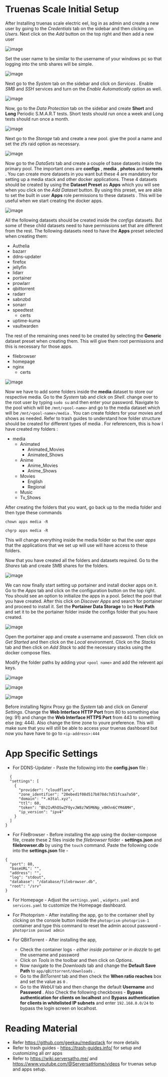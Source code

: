 # Truenas Scale Initial Setup

After Installing truenas scale electric eel, log in as admin and create a new user by going to the *Credentials* tab on the sidebar and then clicking on *Users*. Next click on the *Add* button on the top right and then add a new user

![image](https://github.com/user-attachments/assets/eb6b96e8-9c65-48d5-9d84-6b8148f954b4)

Set the user name to be similar to the username of your windows pc so that logging into the smb shares will be simple.

![image](https://github.com/user-attachments/assets/270a4283-7622-49d8-bc3d-7c3fcbace6ba)

Next go to the *System* tab on the sidebar and click on *Services* . Enable *SMB* and *SSH* services and turn on the *Enable Automatically* option as well.

![image](https://github.com/user-attachments/assets/87cb5cb3-82de-421e-8b79-a0da2ca72582)

Now, go to the *Data Protection* tab on the sidebar and create **Short** and **Long** Periodic S.M.A.R.T tests. Short tests should run once a week and Long tests should run once a month.

![image](https://github.com/user-attachments/assets/5e03e0dd-c9a2-4819-a39f-5e389c1d18e3)

Next go to the *Storage* tab and create a new pool. give the pool a name and set the zfs raid option as necessary.

![image](https://github.com/user-attachments/assets/cdfb4ea6-9ca0-4db1-8fc0-40636f2c8a62)

Now go to the *DataSets* tab and create a couple of base datasets inside the primary pool. The important ones are **configs** , **media** , **photos** and **torrents** . You can create more datasets in you want but these 4 are mandatory for setting up a media stack and other docker applications. These 4 datasets should be created by using the **Dataset Preset** as **Apps** which you will see when you click on the *Add Dataset* button. By using this preset, we are able to set the built in user **Apps** role permissions to these datasets . This will be useful when we start creating the docker apps. 

![image](https://github.com/user-attachments/assets/190c722f-8474-4e44-a26b-6e3edc2b2b7a)

All the following datasets should be created inside the *configs* datasets. But some of these child datasets need to have permissions set that are different from the rest. The following datasets need to have the **Apps** preset selected when creating them:

- Authelia
- bazarr
- ddns-updater
- firefox
- jellyfin
- lidarr
- portainer
- prowlarr
- qbittorrent
- radarr
- sabnzbd
- sonarr
- speedtest
  - certs
- uptime-kuma
- vaultwarden

The rest of the remaining ones need to be created by selecting the **Generic** dataset preset when creating them. This will give them root permissions and this is necessary for those apps.

- filebrowser
- homepage
- nginx
  - certs

![image](https://github.com/user-attachments/assets/4aa5a921-af70-44a8-b9b5-d60f9c64bc43)

Now we have to add some folders inside the **media** dataset to store our respective media. Go to the *System* tab and click on *Shell*. change over to the root user by typing `sudo su` and then enter your password. Navigate to the pool which will be `/mnt/<pool-name>` and go to the media dataset which will be `/mnt/<pool-name>/media` . You can create folders for your movies and shows as needed. Refer to trash guides to understand how folder structure should be created for different types of media . For referencem, this is how I have created my folders :

- media
  - Animated
    - Animated_Movies
    - Animated_Shows
  - Anime
    - Anime_Movies
    - Anime_Shows 
  - Movies
    - English
    - Regional
  - Music
  - Tv_Shows

After creating the folders that you want, go back up to the media folder and then type these commands

`chown apps media -R`

`chgrp apps media -R`

This will change everything inside the media folder so that the user *apps* that the applications that we set up will use will have access to these folders. 

Now that you have created all the folders and datasets required. Go to the *Shares* tab and create SMB shares for the folders.

![image](https://github.com/user-attachments/assets/03814626-5c87-435e-88c7-4c8abd876f5d)

We can now finally start setting up portainer and install docker apps on it. Go to the *Apps* tab and click on the configuration button on the top right. You should see an option to initialize the apps in a pool. Select the pool that you have created. After this click on *Discover Apps* and search for portainer and proceed to install it. Set the **Portainer Data Storage** to be **Host Path** and set it to be the portainer folder inside the configs folder that you have created. 

![image](https://github.com/user-attachments/assets/67937822-fec4-4c93-8f62-0726f8099092)

Open the portainer app and create a username and password. Then click on *Get Started* and then click on the *Local* environment. Click on the *Stacks* tab and then click on *Add Stack* to add the necessary stacks using the docker compose files. 

Modify the folder paths by adding your `<pool name>` and add the relevent api keys.

![image](https://github.com/user-attachments/assets/77154e41-9774-484d-9304-e28e7e2f0121)

![image](https://github.com/user-attachments/assets/7c076c9a-210b-4aa2-a06a-ac3e8d66f3e2)

![image](https://github.com/user-attachments/assets/8e6ab667-4d77-4659-b8b2-f928bbb5bb95)

Before installing Nginx Proxy go the *System* tab and click on *General Settings*. Change the **Web Interface HTTP Port** from 80 to something else (eg: 91) and change the **Web Interface HTTPS Port** from 443 to something else (eg: 444). Also change the time zone to youre preference. This will make sure that you will still be able to access your truenas dashboard but now you have have to go to `<ip-address>:444`


# App Specific Settings

- For DDNS-Updater - Paste the following into the **config.json** file :
```
  {
  "settings": [
    {
      "provider": "cloudflare",
      "zone_identifier": "20ebed1f08d517b878dc7d51fcaa7a50",
      "domain": "*.m3tal.xyz",
      "ttl": 60,
      "token": "Bh2IvRhOSwZF0yvJW8z7W5M6Np_v8Khn6CYM4AMH",
      "ip_version": "ipv4"
    }
  ]
}
```

- For FileBrowser - Before installing the app using the docker-compose file, create these 2 files inside the *filebrowser* folder - **settings.json** and **filebrowser.db** by using the `touch` command. Paste the following code into the **settings.json** file -
```
{
  "port": 80,
  "baseURL": "",
  "address": "",
  "log": "stdout",
  "database": "/database/filebrowser.db",
  "root": "/srv"
}

```

- For Homepage - Adjust the `settings.yaml` ,  `widgets.yaml` and `services.yaml` to customize the Homepage dashboard.

- For Photoprism - After installing the app, go to the container shell by clicking on the console button inside the `photoprism-photoprism-1` container and type this command to reset the admin accout password - `photoprism passwd admin`

- For QBitTorrent - After installing the app,
  - Check the container logs - *either inside portainer or in dozzle* to get the username and password
  - Click on *Tools* in the toolbar and then click on *Options*.
  - Now navigate to the *Downloads* tab and change the **Default Save Path** to `app/qBittorrent/downloads` .
  - Go to the *BitTorrent* tab and then check the **When ratio reaches** box and set the value as `0` .
  - Go to the *WebUI* tab and then change the default **Username** and **Password** . Also Check the following checkboxes - **Bypass authentication for clients on localhost** and **Bypass authentication for clients in whitelisted IP subnets** and enter `192.168.0.0/24` to bypass the login screen on localhost.
 

# Reading Material

 - Refer https://github.com/geekau/mediastack for more details
 - Refer to trash guides - https://trash-guides.info/ for setup and customizing all *arr* apps
 - Refer to https://wiki.serversatho.me/ and https://www.youtube.com/@ServersatHome/videos for truenas setup and apps setup.
